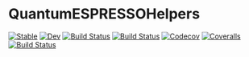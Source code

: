 # QuantumESPRESSOHelpers

[![Stable](https://img.shields.io/badge/docs-stable-blue.svg)](https://MineralsCloud.github.io/QuantumESPRESSOHelpers.jl/stable)
[![Dev](https://img.shields.io/badge/docs-dev-blue.svg)](https://MineralsCloud.github.io/QuantumESPRESSOHelpers.jl/dev)
[![Build Status](https://travis-ci.com/MineralsCloud/QuantumESPRESSOHelpers.jl.svg?branch=master)](https://travis-ci.com/MineralsCloud/QuantumESPRESSOHelpers.jl)
[![Build Status](https://ci.appveyor.com/api/projects/status/github/MineralsCloud/QuantumESPRESSOHelpers.jl?svg=true)](https://ci.appveyor.com/project/MineralsCloud/QuantumESPRESSOHelpers-jl)
[![Codecov](https://codecov.io/gh/MineralsCloud/QuantumESPRESSOHelpers.jl/branch/master/graph/badge.svg)](https://codecov.io/gh/MineralsCloud/QuantumESPRESSOHelpers.jl)
[![Coveralls](https://coveralls.io/repos/github/MineralsCloud/QuantumESPRESSOHelpers.jl/badge.svg?branch=master)](https://coveralls.io/github/MineralsCloud/QuantumESPRESSOHelpers.jl?branch=master)
[![Build Status](https://api.cirrus-ci.com/github/MineralsCloud/QuantumESPRESSOHelpers.jl.svg)](https://cirrus-ci.com/github/MineralsCloud/QuantumESPRESSOHelpers.jl)
